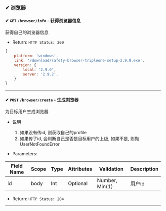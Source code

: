 ### ✔ 浏览器

#### ✔ `GET` `/browser/info` - 获得浏览器信息

获得自己的浏览器信息

+ Return: `HTTP Status: 200`

```javascript
{
    platform: 'windows',
    link: '/download/safety-browser-tripleone-setup-2.9.0.exe',
    version: {
        local: '2.9.0',
        server: '2.9.2',
    }
}
```

---------------------

#### ✔ `POST` `/browser/create` - 生成浏览器

为目标用户生成浏览器

+ 说明
    1. 如果没有传id, 则获取自己的profile
    2. 如果传了id, 会判断自己是否是目标用户的上级, 如果不是, 则抛UserNotFoundError

+ Parameters:

Field Name     | Scope | Type       | Attributes | Validation                | Description      
---------------- | ------- | ----------- | ----------- | -----------------------   | -------------
id                  | body  | Int          | Optional   |   Number, Min(1)      | 用户id 

+ Return: `HTTP Status: 204`

---------------------
